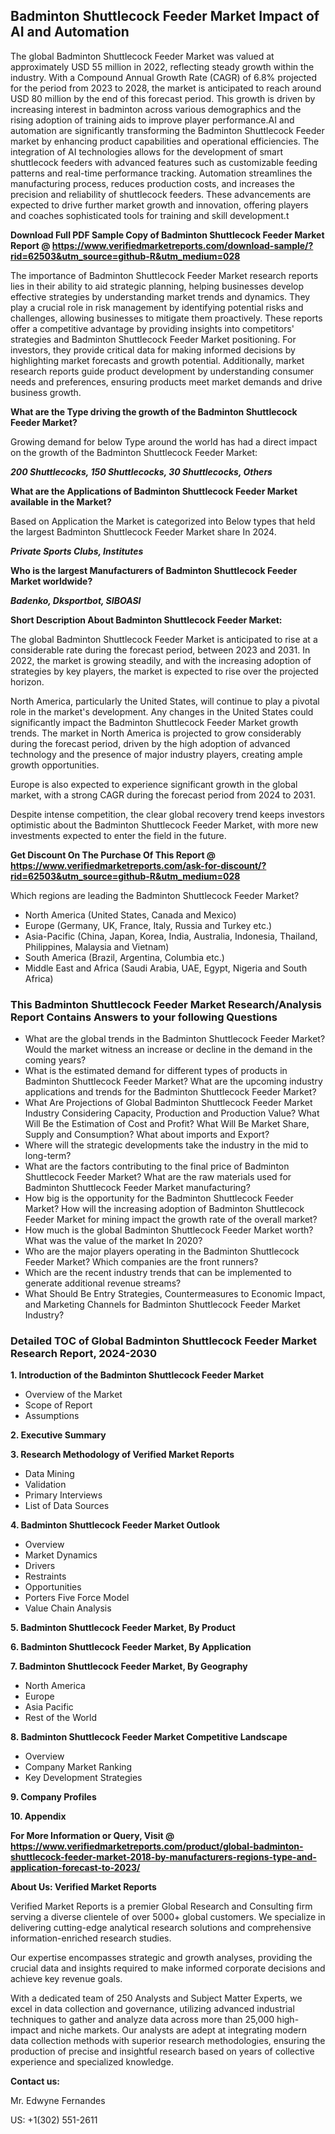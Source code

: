 <h2>Badminton Shuttlecock Feeder Market Impact of AI and Automation</h2>The global Badminton Shuttlecock Feeder Market was valued at approximately USD 55 million in 2022, reflecting steady growth within the industry. With a Compound Annual Growth Rate (CAGR) of 6.8% projected for the period from 2023 to 2028, the market is anticipated to reach around USD 80 million by the end of this forecast period. This growth is driven by increasing interest in badminton across various demographics and the rising adoption of training aids to improve player performance.AI and automation are significantly transforming the Badminton Shuttlecock Feeder market by enhancing product capabilities and operational efficiencies. The integration of AI technologies allows for the development of smart shuttlecock feeders with advanced features such as customizable feeding patterns and real-time performance tracking. Automation streamlines the manufacturing process, reduces production costs, and increases the precision and reliability of shuttlecock feeders. These advancements are expected to drive further market growth and innovation, offering players and coaches sophisticated tools for training and skill development.t</p><p id="" class=""><strong>Download Full PDF Sample Copy of Badminton Shuttlecock Feeder Market Report @ <a href="https://www.verifiedmarketreports.com/download-sample/?rid=62503&utm_source=github-R&utm_medium=028" target="_blank">https://www.verifiedmarketreports.com/download-sample/?rid=62503&utm_source=github-R&utm_medium=028</a></strong></p><p>The importance of&nbsp;Badminton Shuttlecock Feeder Market research reports lies in their ability to aid strategic planning, helping businesses develop effective strategies by understanding market trends and dynamics. They play a crucial role in risk management by identifying potential risks and challenges, allowing businesses to mitigate them proactively. These reports offer a competitive advantage by providing insights into competitors' strategies and Badminton Shuttlecock Feeder Market positioning. For investors, they provide critical data for making informed decisions by highlighting market forecasts and growth potential. Additionally, market research reports guide product development by understanding consumer needs and preferences, ensuring products meet market demands and drive business growth.</p><p><strong>What are the&nbsp;Type driving the growth of the Badminton Shuttlecock Feeder Market?</strong></p><p id="" class="">Growing demand for below Type around the world has had a direct impact on the growth of the Badminton Shuttlecock Feeder Market:</p><em><strong>200 Shuttlecocks, 150 Shuttlecocks, 30 Shuttlecocks, Others</strong></em></p><strong>What are the&nbsp;Applications&nbsp;of Badminton Shuttlecock Feeder Market available in the Market?</strong></p><p id="" class="">Based on Application the Market is categorized into Below types that held the largest Badminton Shuttlecock Feeder Market share In 2024.</p><em><strong>Private Sports Clubs, Institutes</strong></em></p><strong>Who is the largest Manufacturers of Badminton Shuttlecock Feeder Market worldwide?</strong></p><p><em><strong>Badenko, Dksportbot, SIBOASI</strong></em></p><p id="" class=""><strong>Short Description About Badminton Shuttlecock Feeder Market:</strong></p><p>The global Badminton Shuttlecock Feeder Market is anticipated to rise at a considerable rate during the forecast period, between 2023 and 2031. In 2022, the market is growing steadily, and with the increasing adoption of strategies by key players, the market is expected to rise over the projected horizon.</p><p>North America, particularly the United States, will continue to play a pivotal role in the market's development. Any changes in the United States could significantly impact the Badminton Shuttlecock Feeder Market growth trends. The market in North America is projected to grow considerably during the forecast period, driven by the high adoption of advanced technology and the presence of major industry players, creating ample growth opportunities.</p><p>Europe is also expected to experience significant growth in the global market, with a strong CAGR during the forecast period from 2024 to 2031.</p><p>Despite intense competition, the clear global recovery trend keeps investors optimistic about the Badminton Shuttlecock Feeder Market, with more new investments expected to enter the field in the future.</p><p id="" class=""><strong>Get Discount On The Purchase Of This Report @ <a href="https://www.verifiedmarketreports.com/ask-for-discount/?rid=62503&utm_source=github-R&utm_medium=028" target="_blank">https://www.verifiedmarketreports.com/ask-for-discount/?rid=62503&utm_source=github-R&utm_medium=028</a></strong></p>Which regions are leading the Badminton Shuttlecock Feeder Market?</p><ul><li>North America (United States, Canada and Mexico)</li><li>Europe (Germany, UK, France, Italy, Russia and Turkey etc.)</li><li>Asia-Pacific (China, Japan, Korea, India, Australia, Indonesia, Thailand, Philippines, Malaysia and Vietnam)</li><li>South America (Brazil, Argentina, Columbia etc.)</li><li>Middle East and Africa (Saudi Arabia, UAE, Egypt, Nigeria and South Africa)</li></ul><h3 id="" class="">This Badminton Shuttlecock Feeder Market Research/Analysis Report Contains Answers to your following Questions</h3><ul><li>What are the global trends in the Badminton Shuttlecock Feeder Market? Would the market witness an increase or decline in the demand in the coming years?</li><li>What is the estimated demand for different types of products in Badminton Shuttlecock Feeder Market? What are the upcoming industry applications and trends for the Badminton Shuttlecock Feeder Market?</li><li>What Are Projections of Global Badminton Shuttlecock Feeder Market Industry Considering Capacity, Production and Production Value? What Will Be the Estimation of Cost and Profit? What Will Be Market Share, Supply and Consumption? What about imports and Export?</li><li>Where will the strategic developments take the industry in the mid to long-term?</li><li>What are the factors contributing to the final price of Badminton Shuttlecock Feeder Market? What are the raw materials used for Badminton Shuttlecock Feeder Market manufacturing?</li><li>How big is the opportunity for the Badminton Shuttlecock Feeder Market? How will the increasing adoption of Badminton Shuttlecock Feeder Market for mining impact the growth rate of the overall market?</li><li>How much is the global Badminton Shuttlecock Feeder Market worth? What was the value of the market In 2020?</li><li>Who are the major players operating in the Badminton Shuttlecock Feeder Market? Which companies are the front runners?</li><li>Which are the recent industry trends that can be implemented to generate additional revenue streams?</li><li>What Should Be Entry Strategies, Countermeasures to Economic Impact, and Marketing Channels for Badminton Shuttlecock Feeder Market Industry?</li></ul><h3 id="" class="">Detailed TOC of Global Badminton Shuttlecock Feeder Market Research Report, 2024-2030</h3><p id="" class=""><strong>1. Introduction of the Badminton Shuttlecock Feeder Market</strong></p><ul><li>Overview of the Market</li><li>Scope of Report</li><li>Assumptions</li></ul><p id="" class=""><strong>2. Executive Summary</strong></p><p id="" class=""><strong>3. Research Methodology of Verified Market Reports</strong></p><ul><li>Data Mining</li><li>Validation</li><li>Primary Interviews</li><li>List of Data Sources</li></ul><p id="" class=""><strong>4. Badminton Shuttlecock Feeder Market Outlook</strong></p><ul><li>Overview</li><li>Market Dynamics</li><li>Drivers</li><li>Restraints</li><li>Opportunities</li><li>Porters Five Force Model</li><li>Value Chain Analysis</li></ul><p id="" class=""><strong>5. Badminton Shuttlecock Feeder Market, By Product</strong></p><p id="" class=""><strong>6. Badminton Shuttlecock Feeder Market, By Application</strong></p><p id="" class=""><strong>7. Badminton Shuttlecock Feeder Market, By Geography</strong></p><ul><li>North America</li><li>Europe</li><li>Asia Pacific</li><li>Rest of the World</li></ul><p id="" class=""><strong>8. Badminton Shuttlecock Feeder Market Competitive Landscape</strong></p><ul><li>Overview</li><li>Company Market Ranking</li><li>Key Development Strategies</li></ul><p id="" class=""><strong>9. Company Profiles</strong></p><p id="" class=""><strong>10. Appendix</strong></p><p id="" class=""><strong>For More Information or Query, Visit @ <a href="https://www.verifiedmarketreports.com/product/global-badminton-shuttlecock-feeder-market-2018-by-manufacturers-regions-type-and-application-forecast-to-2023/" target="_blank">https://www.verifiedmarketreports.com/product/global-badminton-shuttlecock-feeder-market-2018-by-manufacturers-regions-type-and-application-forecast-to-2023/</a></strong></p><p id="" class=""><strong>About Us: Verified Market Reports</strong></p><p id="" class="">Verified Market Reports is a premier Global Research and Consulting firm serving a diverse clientele of over 5000+ global customers. We specialize in delivering cutting-edge analytical research solutions and comprehensive information-enriched research studies.</p><p id="" class="">Our expertise encompasses strategic and growth analyses, providing the crucial data and insights required to make informed corporate decisions and achieve key revenue goals.</p><p id="" class="">With a dedicated team of 250 Analysts and Subject Matter Experts, we excel in data collection and governance, utilizing advanced industrial techniques to gather and analyze data across more than 25,000 high-impact and niche markets. Our analysts are adept at integrating modern data collection methods with superior research methodologies, ensuring the production of precise and insightful research based on years of collective experience and specialized knowledge.</p><p id="" class=""><strong>Contact us:</strong></p><p id="" class="">Mr. Edwyne Fernandes</p><p id="" class="">US: +1(302) 551-2611</p>